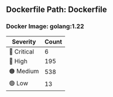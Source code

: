 ## Dockerfile Path: Dockerfile

### Docker Image: golang:1.22
| Severity | Count |
|----------|-------|
| 🛑 Critical | 6 |
| 🔴 High | 195 |
| 🟠 Medium | 538 |
| 🟢 Low | 13 |